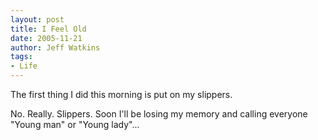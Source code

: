 ```yaml
---
layout: post
title: I Feel Old
date: 2005-11-21
author: Jeff Watkins
tags:
- Life
---
```


The first thing I did this morning is put on my slippers.

No. Really. Slippers. Soon I'll be losing my memory and calling everyone "Young man" or "Young lady"...